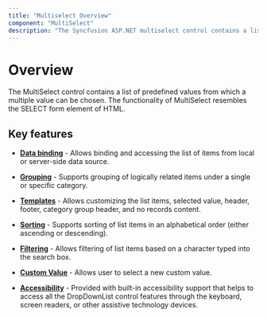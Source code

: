```yaml
---
title: "Multiselect Overview"
component: "MultiSelect"
description: "The Syncfusion ASP.NET multiselect control contains a list of predefined values from which a multiple value can be chosen."
---
```


# Overview

The MultiSelect control contains a list of predefined values from which a multiple value can be chosen. The functionality of MultiSelect resembles the SELECT form element of HTML.

## Key features

* **[Data binding](./data-binding/)** - Allows binding and accessing the list of items from local or server-side data source.

* **[Grouping](./grouping/)** -  Supports grouping of logically related items under a single or specific category.

* **[Templates](./templates/)** - Allows customizing the list items, selected value, header, footer, category group header, and no records content.

* **[Sorting](https://help.syncfusion.com/cr/cref_files/aspnetmvc-js2/Syncfusion.EJ2~Syncfusion.EJ2.DropDowns.MultiSelect~SortOrder.html)** - Supports sorting of list items in an alphabetical order (either ascending or descending).

* **[Filtering](./filtering/)** - Allows filtering of list items based on a character typed into the search box.

* **[Custom Value](./custom-value/)** - Allows user to select a new custom value.

* **[Accessibility](./accessibility/)** - Provided with built-in accessibility support that helps to access all the DropDownList control features through the keyboard, screen readers, or other assistive technology devices.
